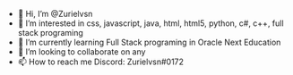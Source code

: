 - 👋 Hi, I’m @Zurielvsn
- 👀 I’m interested in css, javascript, java, html, html5, python, c#, c++, full stack programing
- 🌱 I’m currently learning Full Stack programing in Oracle Next Education
- 💞️ I’m looking to collaborate on any 
- 📫 How to reach me Discord: Zurielvsn#0172

<!---
Zurielvsn/Zurielvsn is a ✨ special ✨ repository because its `README.md` (this file) appears on your GitHub profile.
You can click the Preview link to take a look at your changes.
--->
